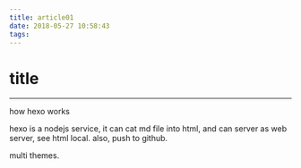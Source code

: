 ```yaml
---
title: article01
date: 2018-05-27 10:58:43
tags:
---
```


# title
---
how hexo works

hexo is a nodejs service, it can cat md file into html, and can server as web server, see html local. 
also, push to github.

multi themes.




